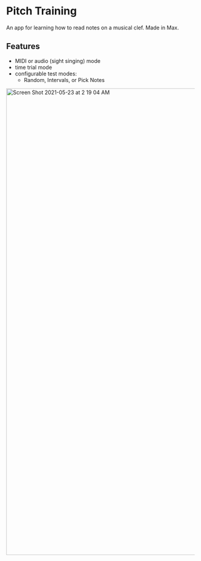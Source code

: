 # Pitch Training

An app for learning how to read notes on a musical clef.  Made in Max.

## Features
- MIDI or audio (sight singing) mode
- time trial mode
- configurable test modes:
  - Random, Intervals, or Pick Notes 
 

<img width="1247" alt="Screen Shot 2021-05-23 at 2 19 04 AM" src="https://user-images.githubusercontent.com/40344766/119255131-d76d6700-bb6e-11eb-9443-51fa0cbf3bae.png">
